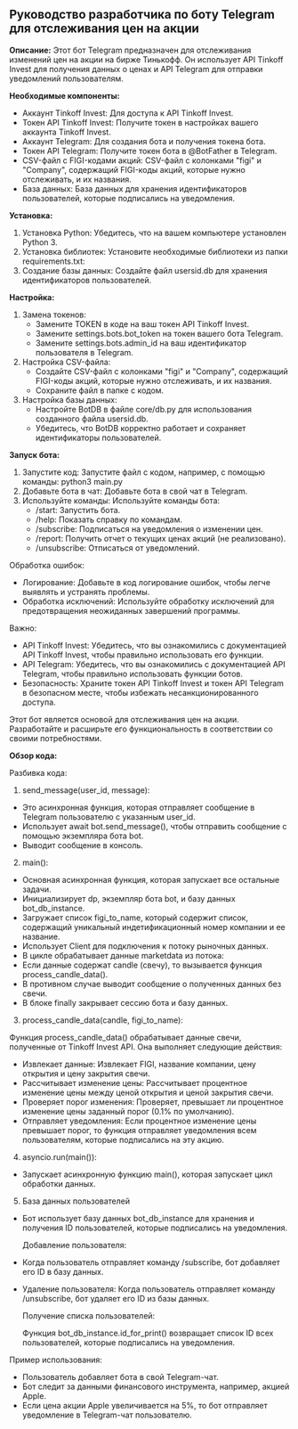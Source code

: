 ## Руководство разработчика по боту Telegram для отслеживания цен на акции
__Описание:__
Этот бот Telegram предназначен для отслеживания изменений цен на акции на бирже Тинькофф. Он использует API Tinkoff Invest для получения данных о ценах и API Telegram для отправки уведомлений пользователям. 

__Необходимые компоненты:__

* Аккаунт Tinkoff Invest:  Для доступа к API Tinkoff Invest.
* Токен API Tinkoff Invest:  Получите токен в настройках вашего аккаунта Tinkoff Invest.
* Аккаунт Telegram: Для создания бота и получения токена бота.
* Токен API Telegram:  Получите токен бота в @BotFather в Telegram.
* CSV-файл с FIGI-кодами акций:  CSV-файл с колонками "figi" и "Company", содержащий FIGI-коды акций, которые нужно отслеживать, и их названия.
* База данных: База данных для хранения идентификаторов пользователей, которые подписались на уведомления.


__Установка:__

1. Установка Python: Убедитесь, что на вашем компьютере установлен Python 3.
2. Установка библиотек: Установите необходимые библиотеки из папки requirements.txt:
3. Создание базы данных: Создайте файл usersid.db для хранения идентификаторов пользователей.

__Настройка:__

1. Замена токенов:
   * Замените TOKEN в коде на ваш токен API Tinkoff Invest.
   * Замените settings.bots.bot_token на токен вашего бота Telegram.
   * Замените settings.bots.admin_id на ваш идентификатор пользователя в Telegram.
2. Настройка CSV-файла:
   * Создайте CSV-файл с колонками "figi" и "Company", содержащий FIGI-коды акций, которые нужно отслеживать, и их названия.
   * Сохраните файл в папке с кодом.
3. Настройка базы данных:
   * Настройте BotDB в файле core/db.py для использования созданного файла usersid.db.
   * Убедитесь, что BotDB корректно работает и сохраняет идентификаторы пользователей.


__Запуск бота:__

1. Запустите код: Запустите файл с кодом, например, с помощью команды:
python3 main.py
2. Добавьте бота в чат: Добавьте бота в свой чат в Telegram.
3. Используйте команды: Используйте команды бота:
   * /start: Запустить бота.
   * /help: Показать справку по командам.
   * /subscribe: Подписаться на уведомления о изменении цен.
   * /report: Получить отчет о текущих ценах акций (не реализовано).
   * /unsubscribe: Отписаться от уведомлений.

Обработка ошибок:

* Логирование: Добавьте в код логирование ошибок, чтобы легче выявлять и устранять проблемы.
* Обработка исключений: Используйте обработку исключений для предотвращения неожиданных завершений программы.

Важно:

* API Tinkoff Invest:  Убедитесь, что вы ознакомились с документацией API Tinkoff Invest, чтобы правильно использовать его функции.
* API Telegram:  Убедитесь, что вы ознакомились с документацией API Telegram, чтобы правильно использовать функции ботов.
* Безопасность:  Храните токен API Tinkoff Invest и токен API Telegram в безопасном месте, чтобы избежать несанкционированного доступа.

Этот бот является основой для отслеживания цен на акции. Разработайте и расширьте его функциональность в соответствии со своими потребностями.

__Обзор кода:__

Разбивка кода:

1. send_message(user_id, message):
  - Это асинхронная функция, которая отправляет сообщение в Telegram пользователю с указанным user_id. 
  - Использует await bot.send_message(), чтобы отправить сообщение с помощью экземпляра бота bot.
  - Выводит сообщение в консоль.

2. main():
  - Основная асинхронная функция, которая запускает все остальные задачи.
  - Инициализирует dp, экземпляр бота bot, и базу данных bot_db_instance.
  - Загружает список figi_to_name, который содержит список, содержащий уникальный индетификационный номер компании и ее название.
  - Использует Client для подключения к потоку рыночных данных.
  - В цикле обрабатывает данные marketdata из потока:
   - Если данные содержат candle (свечу), то вызывается функция process_candle_data().
   - В противном случае выводит сообщение о полученных данных без свечи.
  - В блоке finally закрывает сессию бота и базу данных.

3. process_candle_data(candle, figi_to_name):

Функция process_candle_data() обрабатывает данные свечи, полученные от Tinkoff Invest API. Она выполняет следующие действия:
- Извлекает данные: Извлекает FIGI, название компании, цену открытия и цену закрытия свечи.
- Рассчитывает изменение цены: Рассчитывает процентное изменение цены между ценой открытия и ценой закрытия свечи. 
- Проверяет порог изменения: Проверяет, превышает ли процентное изменение цены заданный порог (0.1% по умолчанию).
- Отправляет уведомления: Если процентное изменение цены превышает порог, то функция отправляет уведомления всем пользователям, которые подписались на эту акцию.


4. asyncio.run(main()):
  - Запускает асинхронную функцию main(), которая запускает цикл обработки данных.

5. База данных пользователей

- Бот использует базу данных bot_db_instance для хранения и получения ID пользователей, которые подписались на уведомления.
  
   Добавление пользователя:
- Когда пользователь отправляет команду /subscribe, бот добавляет его ID в базу данных.
- Удаление пользователя: Когда пользователь отправляет команду /unsubscribe, бот удаляет его ID из базы данных.

   Получение списка пользователей:

   Функция bot_db_instance.id_for_print() возвращает список ID всех пользователей, которые подписались на уведомления.


Пример использования:

- Пользователь добавляет бота в свой Telegram-чат.
- Бот следит за данными финансового инструмента, например, акцией Apple.
- Если цена акции Apple увеличивается на 5%, то бот отправляет уведомление в Telegram-чат пользователю.
